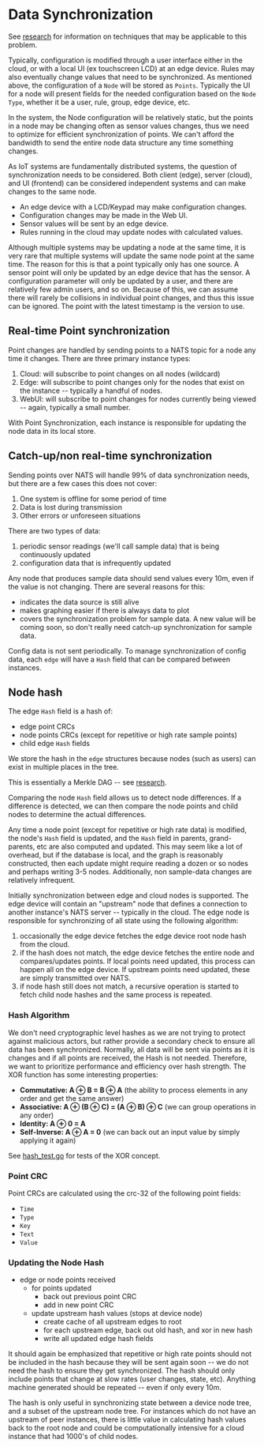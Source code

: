 # Data Synchronization

See [research](research.md) for information on techniques that may be applicable
to this problem.

Typically, configuration is modified through a user interface either in the
cloud, or with a local UI (ex touchscreen LCD) at an edge device. Rules may also
eventually change values that need to be synchronized. As mentioned above, the
configuration of a `Node` will be stored as `Points`. Typically the UI for a
node will present fields for the needed configuration based on the `Node`
`Type`, whether it be a user, rule, group, edge device, etc.

In the system, the Node configuration will be relatively static, but the points
in a node may be changing often as sensor values changes, thus we need to
optimize for efficient synchronization of points. We can't afford the bandwidth
to send the entire node data structure any time something changes.

As IoT systems are fundamentally distributed systems, the question of
synchronization needs to be considered. Both client (edge), server (cloud), and
UI (frontend) can be considered independent systems and can make changes to the
same node.

- An edge device with a LCD/Keypad may make configuration changes.
- Configuration changes may be made in the Web UI.
- Sensor values will be sent by an edge device.
- Rules running in the cloud may update nodes with calculated values.

Although multiple systems may be updating a node at the same time, it is very
rare that multiple systems will update the same node point at the same time. The
reason for this is that a point typically only has one source. A sensor point
will only be updated by an edge device that has the sensor. A configuration
parameter will only be updated by a user, and there are relatively few admin
users, and so on. Because of this, we can assume there will rarely be collisions
in individual point changes, and thus this issue can be ignored. The point with
the latest timestamp is the version to use.

## Real-time Point synchronization

Point changes are handled by sending points to a NATS topic for a node any time
it changes. There are three primary instance types:

1. Cloud: will subscribe to point changes on all nodes (wildcard)
1. Edge: will subscribe to point changes only for the nodes that exist on the
   instance -- typically a handful of nodes.
1. WebUI: will subscribe to point changes for nodes currently being viewed --
   again, typically a small number.

With Point Synchronization, each instance is responsible for updating the node
data in its local store.

## Catch-up/non real-time synchronization

Sending points over NATS will handle 99% of data synchronization needs, but
there are a few cases this does not cover:

1. One system is offline for some period of time
1. Data is lost during transmission
1. Other errors or unforeseen situations

There are two types of data:

1. periodic sensor readings (we'll call sample data) that is being continuously
   updated
1. configuration data that is infrequently updated

Any node that produces sample data should send values every 10m, even if the
value is not changing. There are several reasons for this:

- indicates the data source is still alive
- makes graphing easier if there is always data to plot
- covers the synchronization problem for sample data. A new value will be coming
  soon, so don't really need catch-up synchronization for sample data.

Config data is not sent periodically. To manage synchronization of config data,
each `edge` will have a `Hash` field that can be compared between instances.

## Node hash

The edge `Hash` field is a hash of:

- edge point CRCs
- node points CRCs (except for repetitive or high rate sample points)
- child edge `Hash` fields

We store the hash in the `edge` structures because nodes (such as users) can
exist in multiple places in the tree.

This is essentially a Merkle DAG -- see [research](research.md).

Comparing the node `Hash` field allows us to detect node differences. If a
difference is detected, we can then compare the node points and child nodes to
determine the actual differences.

Any time a node point (except for repetitive or high rate data) is modified, the
node's `Hash` field is updated, and the `Hash` field in parents, grand-parents,
etc are also computed and updated. This may seem like a lot of overhead, but if
the database is local, and the graph is reasonably constructed, then each update
might require reading a dozen or so nodes and perhaps writing 3-5 nodes.
Additionally, non sample-data changes are relatively infrequent.

Initially synchronization between edge and cloud nodes is supported. The edge
device will contain an "upstream" node that defines a connection to another
instance's NATS server -- typically in the cloud. The edge node is responsible
for synchronizing of all state using the following algorithm:

1. occasionally the edge device fetches the edge device root node hash from the
   cloud.
1. if the hash does not match, the edge device fetches the entire node and
   compares/updates points. If local points need updated, this process can
   happen all on the edge device. If upstream points need updated, these are
   simply transmitted over NATS.
1. if node hash still does not match, a recursive operation is started to fetch
   child node hashes and the same process is repeated.

### Hash Algorithm

We don't need cryptographic level hashes as we are not trying to protect against
malicious actors, but rather provide a secondary check to ensure all data has
been synchronized. Normally, all data will be sent via points as it is changes
and if all points are received, the Hash is not needed. Therefore, we want to
prioritize performance and efficiency over hash strength. The XOR function has
some interesting properties:

- **Commutative: A ⊕ B = B ⊕ A** (the ability to process elements in any order
  and get the same answer)
- **Associative: A ⊕ (B ⊕ C) = (A ⊕ B) ⊕ C** (we can group operations in any
  order)
- **Identity: A ⊕ 0 = A**
- **Self-Inverse: A ⊕ A = 0** (we can back out an input value by simply applying
  it again)

See
[hash_test.go](https://github.com/simpleiot/simpleiot/blob/master/store/hash_test.go)
for tests of the XOR concept.

### Point CRC

Point CRCs are calculated using the crc-32 of the following point fields:

- `Time`
- `Type`
- `Key`
- `Text`
- `Value`

### Updating the Node Hash

- edge or node points received
  - for points updated
    - back out previous point CRC
    - add in new point CRC
  - update upstream hash values (stops at device node)
    - create cache of all upstream edges to root
    - for each upstream edge, back out old hash, and xor in new hash
    - write all updated edge hash fields

It should again be emphasized that repetitive or high rate points should not be
included in the hash because they will be sent again soon -- we do not need the
hash to ensure they get synchronized. The hash should only include points that
change at slow rates (user changes, state, etc). Anything machine generated
should be repeated -- even if only every 10m.

The hash is only useful in synchronizing state between a device node tree, and a
subset of the upstream node tree. For instances which do not have an upstream of
peer instances, there is little value in calculating hash values back to the
root node and could be computationally intensive for a cloud instance that had
1000's of child nodes.
